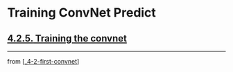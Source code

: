 # Training ConvNet Predict

## [**4.2.5.** Training the convnet](https://livebook.manning.com/book/deep-learning-with-javascript/chapter-4/73)

---
from [[_4-2-first-convnet]]

[//begin]: # "Autogenerated link references for markdown compatibility"
[_4-2-first-convnet]: _4-2-first-convnet.md "First ConvNet"
[//end]: # "Autogenerated link references"